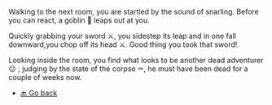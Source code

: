 Walking to the next room, you are startled by the sound of snarling. Before you can react, a goblin 👺 leaps out at you.

Quickly grabbing your sword ⚔️, you sidestep its leap and in one fall downward,you chop off its head ⚔. Good thing you took that sword!

Looking inside the room, you find what looks to be another dead adventurer 😐 ; judging by the state of the corpse ⚰️, he must have been dead for a couple of weeks now.

- [🔙 Go back](3-B.md)
